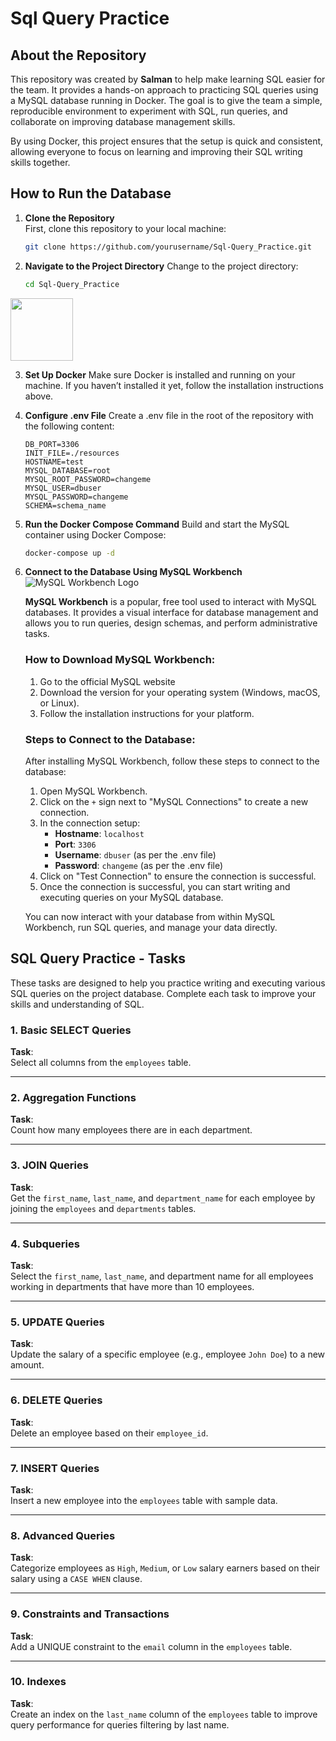 # Sql Query Practice
## About the Repository

This repository was created by **Salman** to help make learning SQL easier for the team. It provides a hands-on approach to practicing SQL queries using a MySQL database running in Docker. The goal is to give the team a simple, reproducible environment to experiment with SQL, run queries, and collaborate on improving database management skills. 

By using Docker, this project ensures that the setup is quick and consistent, allowing everyone to focus on learning and improving their SQL writing skills together.


## How to Run the Database

1. **Clone the Repository**  
   First, clone this repository to your local machine:
   
   ```bash
   git clone https://github.com/yourusername/Sql-Query_Practice.git
2. **Navigate to the Project Directory**
    Change to the project directory:
   ```bash
   cd Sql-Query_Practice
<img src="https://www.docker.com/app/uploads/2023/08/logo-guide-logos-1.svg" width="100" height="auto" />

3. **Set Up Docker**
    Make sure Docker is installed and running on your machine. If you haven’t installed it yet, follow the installation instructions above.

4. **Configure .env File**
    Create a .env file in the root of the repository with the following content:
   ```env
   DB_PORT=3306
   INIT_FILE=./resources
   HOSTNAME=test
   MYSQL_DATABASE=root
   MYSQL_ROOT_PASSWORD=changeme
   MYSQL_USER=dbuser
   MYSQL_PASSWORD=changeme
   SCHEMA=schema_name 

5. **Run the Docker Compose Command**
    Build and start the MySQL container using Docker Compose:
    ```bash
    docker-compose up -d

6. **Connect to the Database Using MySQL Workbench**  
![MySQL Workbench Logo](https://www.mysql.com/common/logos/logo-mysql-170x115.png)

   **MySQL Workbench** is a popular, free tool used to interact with MySQL databases. It provides a visual interface for database management and allows you to run queries, design schemas, and perform administrative tasks.

   ### How to Download MySQL Workbench:
   1. Go to the official MySQL website
   2. Download the version for your operating system (Windows, macOS, or Linux).
   3. Follow the installation instructions for your platform.

   ### Steps to Connect to the Database:
   After installing MySQL Workbench, follow these steps to connect to the database:
   1. Open MySQL Workbench.
   2. Click on the `+` sign next to "MySQL Connections" to create a new connection.
   3. In the connection setup:
      - **Hostname**: `localhost`
      - **Port**: `3306`
      - **Username**: `dbuser` (as per the .env file)
      - **Password**: `changeme` (as per the .env file)
   4. Click on "Test Connection" to ensure the connection is successful.
   5. Once the connection is successful, you can start writing and executing queries on your MySQL database.

   You can now interact with your database from within MySQL Workbench, run SQL queries, and manage your data directly.



## SQL Query Practice - Tasks

These tasks are designed to help you practice writing and executing various SQL queries on the project database. Complete each task to improve your skills and understanding of SQL.

### 1. Basic SELECT Queries
**Task**:  
Select all columns from the `employees` table.

---

### 2. Aggregation Functions
**Task**:  
Count how many employees there are in each department.

---

### 3. JOIN Queries
**Task**:  
Get the `first_name`, `last_name`, and `department_name` for each employee by joining the `employees` and `departments` tables.

---

### 4. Subqueries
**Task**:  
Select the `first_name`, `last_name`, and department name for all employees working in departments that have more than 10 employees.

---

### 5. UPDATE Queries
**Task**:  
Update the salary of a specific employee (e.g., employee `John Doe`) to a new amount.

---

### 6. DELETE Queries
**Task**:  
Delete an employee based on their `employee_id`.

---

### 7. INSERT Queries
**Task**:  
Insert a new employee into the `employees` table with sample data.

---

### 8. Advanced Queries
**Task**:  
Categorize employees as `High`, `Medium`, or `Low` salary earners based on their salary using a `CASE WHEN` clause.

---

### 9. Constraints and Transactions
**Task**:  
Add a UNIQUE constraint to the `email` column in the `employees` table.

---

### 10. Indexes
**Task**:  
Create an index on the `last_name` column of the `employees` table to improve query performance for queries filtering by last name.
